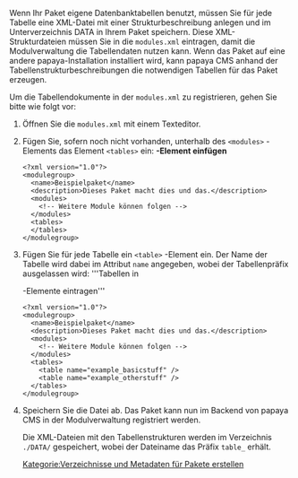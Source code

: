 
Wenn Ihr Paket eigene Datenbanktabellen benutzt, müssen Sie für jede Tabelle eine XML-Datei mit einer Strukturbeschreibung anlegen und im Unterverzeichnis DATA in Ihrem Paket speichern. Diese XML-Strukturdateien müssen Sie in die `modules.xml` eintragen, damit die Modulverwaltung die Tabellendaten nutzen kann. Wenn das Paket auf eine andere papaya-Installation installiert wird, kann papaya CMS anhand der Tabellenstrukturbeschreibungen die notwendigen Tabellen für das Paket erzeugen.

Um die Tabellendokumente in der `modules.xml` zu registrieren, gehen Sie bitte wie folgt vor:

1.  Öffnen Sie die `modules.xml` mit einem Texteditor.
2.  Fügen Sie, sofern noch nicht vorhanden, unterhalb des `<modules>` -Elements das Element `<tables>` ein: **<tables>-Element einfügen**
    ~~~~ {.xml}
    <?xml version="1.0"?>
    <modulegroup>
      <name>Beispielpaket</name>
      <description>Dieses Paket macht dies und das.</description>
      <modules>
        <!-- Weitere Module können folgen -->
      </modules>
      <tables>
      </tables>
    </modulegroup>
    ~~~~

3.  Fügen Sie für jede Tabelle ein `<table>` -Element ein. Der Name der Tabelle wird dabei im Attribut `name` angegeben, wobei der Tabellenpräfix ausgelassen wird: '''Tabellen in
    <table>
    -Elemente eintragen'''

    ~~~~ {.xml}
    <?xml version="1.0"?>
    <modulegroup>
      <name>Beispielpaket</name>
      <description>Dieses Paket macht dies und das.</description>
      <modules>
        <!-- Weitere Module können folgen -->
      </modules>
      <tables>
        <table name="example_basicstuff" />
        <table name="example_otherstuff" />
      </tables>
    </modulegroup>
    ~~~~

4.  Speichern Sie die Datei ab. Das Paket kann nun im Backend von papaya CMS in der Modulverwaltung registriert werden.

Die XML-Dateien mit den Tabellenstrukturen werden im Verzeichnis `./DATA/` gespeichert, wobei der Dateiname das Präfix `table_` erhält.

[Kategorie:Verzeichnisse und Metadaten für Pakete erstellen](export_de/Kategorie:Verzeichnisse_und_Metadaten_für_Pakete_erstellen.md)